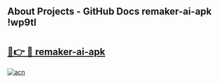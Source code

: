 ## About Projects - GitHub Docs remaker-ai-apk !wp9tl

# <h2><a href="https://andorid.site?title=remaker-ai-apk&ref=14PRO">🔗👉 🔴 remaker-ai-apk</a></h2>

[![acn](https://github.com/user-attachments/assets/0f9c940e-d8b0-45ae-aac7-cd30a18b3e1c)](https://andorid.site?title=remaker-ai-apk&ref=14PRO)

